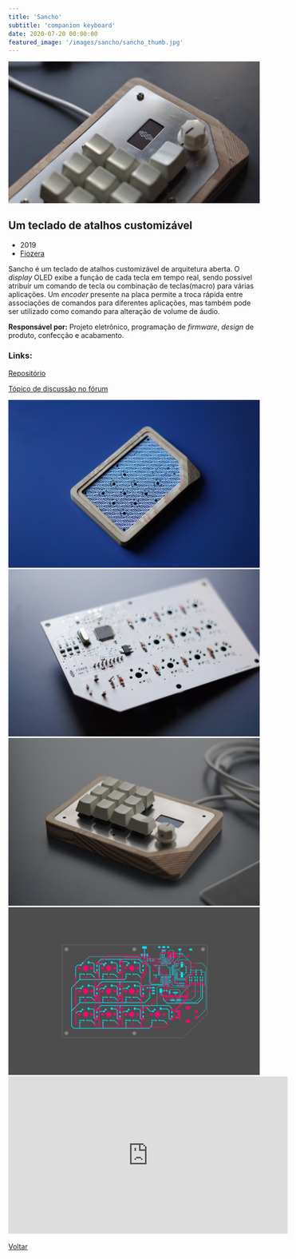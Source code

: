 ```yaml
---
title: 'Sancho'
subtitle: 'companion keyboard'
date: 2020-07-20 00:00:00
featured_image: '/images/sancho/sancho_thumb.jpg'
---
```


![](/images/sancho/sancho_01.jpg)

## Um teclado de atalhos customizável

* 2019
* [Fiozera](https://fiozera.com.br/)

Sancho é um teclado de atalhos customizável de arquitetura aberta. O *display* OLED exibe a função de cada tecla em tempo real, sendo possível atribuir um comando de tecla ou combinação de teclas(macro) para várias aplicações. Um *encoder* presente na placa permite a troca rápida entre associações de comandos para diferentes aplicações, mas também pode ser utilizado como comando para alteração de volume de áudio.

**Responsável por:** Projeto eletrônico, programação de *firmware*, *design* de produto, confecção e acabamento.

### Links:

[Repositório]()

[Tópico de discussão no fórum](https://forum.fiozera.com.br/t/teclado-de-atalhos/274)

<div class="gallery" data-columns="2">
	<img src="/images/sancho/sancho_02.jpg">
	<img src="/images/sancho/sancho_03.jpg">
	<img src="/images/sancho/sancho_04.jpg">
	<img src="/images/sancho/sancho_05.jpg">
</div>

<iframe width="560" height="315" src="https://www.youtube.com/embed/O0TQSm5DP1o" frameborder="0" allow="accelerometer; autoplay; clipboard-write; encrypted-media; gyroscope; picture-in-picture" allowfullscreen></iframe>

<a href='/' class="button button--large">Voltar</a>